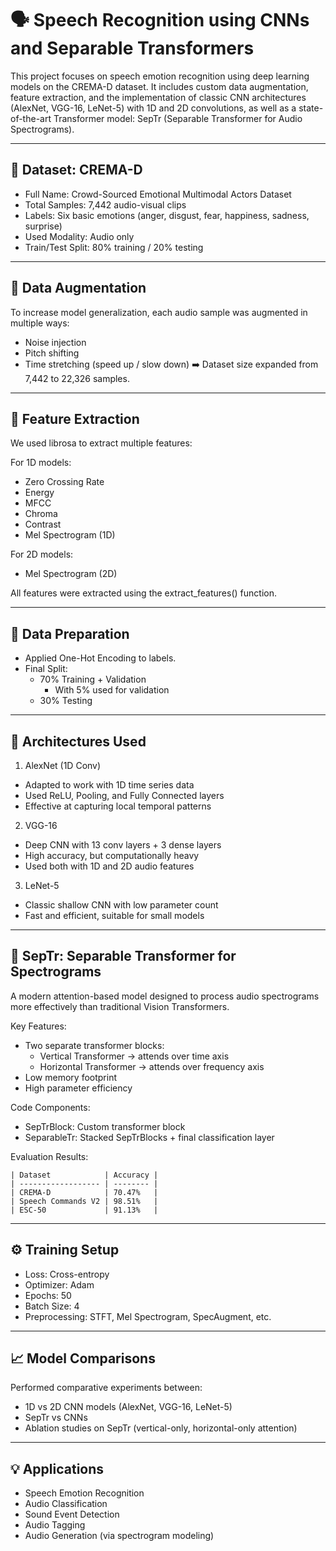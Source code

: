 # 🗣️ Speech Recognition using CNNs and Separable Transformers

This project focuses on speech emotion recognition using deep learning models on the CREMA-D dataset. It includes custom data augmentation, feature extraction, and the implementation of classic CNN architectures (AlexNet, VGG-16, LeNet-5) with 1D and 2D convolutions, as well as a state-of-the-art Transformer model: SepTr (Separable Transformer for Audio Spectrograms).

---

## 📁 Dataset: CREMA-D
- Full Name: Crowd-Sourced Emotional Multimodal Actors Dataset
- Total Samples: 7,442 audio-visual clips
- Labels: Six basic emotions (anger, disgust, fear, happiness, sadness, surprise)
- Used Modality: Audio only
- Train/Test Split: 80% training / 20% testing

---

## 🔄 Data Augmentation
To increase model generalization, each audio sample was augmented in multiple ways:
  - Noise injection
  - Pitch shifting
  - Time stretching (speed up / slow down)
➡️ Dataset size expanded from 7,442 to 22,326 samples.

---

## 🎵 Feature Extraction
We used librosa to extract multiple features:

For 1D models:
- Zero Crossing Rate
- Energy
- MFCC
- Chroma
- Contrast
- Mel Spectrogram (1D)

For 2D models:
- Mel Spectrogram (2D)

All features were extracted using the extract_features() function.

---

## 🧪 Data Preparation
- Applied One-Hot Encoding to labels.
- Final Split:
  - 70% Training + Validation
    - With 5% used for validation
  - 30% Testing
 
---

## 🧠 Architectures Used
1. AlexNet (1D Conv)
  - Adapted to work with 1D time series data
  - Used ReLU, Pooling, and Fully Connected layers
  - Effective at capturing local temporal patterns
2. VGG-16
  - Deep CNN with 13 conv layers + 3 dense layers
  - High accuracy, but computationally heavy
  - Used both with 1D and 2D audio features
3. LeNet-5
  - Classic shallow CNN with low parameter count
  - Fast and efficient, suitable for small models

---

## 🔬 SepTr: Separable Transformer for Spectrograms
A modern attention-based model designed to process audio spectrograms more effectively than traditional Vision Transformers.

Key Features:
- Two separate transformer blocks:
  - Vertical Transformer → attends over time axis
  - Horizontal Transformer → attends over frequency axis
- Low memory footprint
- High parameter efficiency

Code Components:
- SepTrBlock: Custom transformer block
- SeparableTr: Stacked SepTrBlocks + final classification layer

Evaluation Results:
```
| Dataset            | Accuracy |
| ------------------ | -------- |
| CREMA-D            | 70.47%   |
| Speech Commands V2 | 98.51%   |
| ESC-50             | 91.13%   |

```

---

## ⚙️ Training Setup
- Loss: Cross-entropy
- Optimizer: Adam
- Epochs: 50
- Batch Size: 4
- Preprocessing: STFT, Mel Spectrogram, SpecAugment, etc.

---

## 📈 Model Comparisons
Performed comparative experiments between:
- 1D vs 2D CNN models (AlexNet, VGG-16, LeNet-5)
- SepTr vs CNNs
- Ablation studies on SepTr (vertical-only, horizontal-only attention)

---

## 💡 Applications
- Speech Emotion Recognition
- Audio Classification
- Sound Event Detection
- Audio Tagging
- Audio Generation (via spectrogram modeling)

